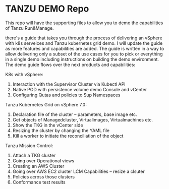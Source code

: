 # TANZU DEMO Repo

This repo will have the supporting files to allow you to demo the capabilities of Tanzu Run&Manage.


there's a guide that takes you through the process of delivering an vSphere with k8s serveices and Tanzu kubernetes grid demo. 
I will update the guide as more features and capabilities are added. The guide is written in a way to allow delivering only a subset of the use cases for you to pick or everything in a single demo including instructions on building the demo environment.
The demo guide flows over the next products and capabilities:

K8s with vSphere:
1. Interaction with the Supervisor Cluster via Kubectl API
2. Native POD with persistence volume demo Console and vCenter
3. Configuring Qutas and policies to Sup Namespaces

Tanzu Kubernetes Grid on vSphere 7.0:

1. Declaration file of the cluster – parameters, base image etc.
2. Get objects of Managedcluster, Virtualimages, Virtualmachines etc.
3. Show the TKG in the vCenter side
4. Resizing the cluster by changing the YAML file
5. Kill a worker to initiate the reconciliation of the object

Tanzu Mission Control:
1. Attach a TKG cluster
2. Going over Operational views
3. Creating an AWS Cluster
4. Going over AWS EC2 cluster LCM Capabilities – resize a clsuter
5. Policies across those clusters
6. Conformance test results
